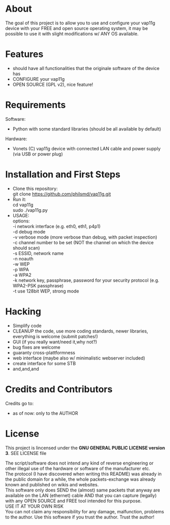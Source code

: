 # About

The goal of this project is to allow you to use and configure your vap11g device with your FREE and open source operating system, it may be possible to use it with slight modifications w/ ANY OS available.

# Features  
* should have all functionalities that the originale software of the device has
* CONFIGURE your vap11g
* OPEN SOURCE (GPL v2), nice feature!

# Requirements

Software:  
- Python with some standard libraries (should be all available by default)

Hardware:  
- Vonets (C) vap11g device with connected LAN cable and power supply (via USB or power plug)

# Installation and First Steps

* Clone this repository:   
    git clone https://github.com/philsmd/vap11g.git   
* Run it:  
    cd vap11g  
    sudo ./vap11g.py  
* USAGE:  
    options:  
    -i network interface (e.g. eth0, eth1, p4p1)  
    -d debug mode  
    -v verbose mode (more verbose than debug, with packet inspection)  
    -c channel number to be set (NOT the channel on which the device should scan)  
    -s ESSID, network name  
    -n noauth  
    -w WEP  
    -p WPA  
    -a WPA2  
    -k network key, passphrase, password for your security protocol (e.g. WPA2-PSK passphrase)  
    -t use 128bit WEP, strong mode  
      
# Hacking

* Simplify code
* CLEANUP the code, use more coding standards, newer libraries, everything is welcome (submit patches!)
* GUI (if you really want/need it,why not?)
* bug fixes are welcome
* guaranty cross-plattformness
* web interface (maybe also w/ minimalistic webserver included)
* create interface for some STB
* and,and,and

# Credits and Contributors 
Credits go to:  
  
* as of now: only to the AUTHOR

# License

This project is lincensed under the **GNU GENERAL PUBLIC LICENSE version 3**. SEE LICENSE file

The script/software does not intend any kind of reverse engineering or other illegal use of the hardware or software of the manufacturer etc.  
The protocol (I have discovered when writing this README) was already in the public domain for a while, the whole packets-exchange was already known and published on wikis and websites.  
This software only does SEND the (almost) same packets that anyway are available on the LAN (ethernet) cable AND that you can capture (legally) with any OPEN SOURCE and FREE tool intended for this purpose.  
USE IT AT YOUR OWN RISK  
You can not claim any responsibility for any damage, malfunction, problems to the author. Use this software if you trust the author. Trust the author!
